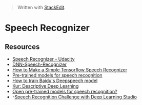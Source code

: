 > Written with [StackEdit](https://stackedit.io/).

# Speech Recognizer

## Resources

- [Speech Recognizer - Udacity](https://www.udacity.com/course/natural-language-processing-nanodegree--nd892)
- [DNN-Speech-Recognizer](https://github.com/simoninithomas/DNN-Speech-Recognizer)
- [How to Make a Simple Tensorflow Speech Recognizer](https://www.youtube.com/watch?v=u9FPqkuoEJ8&vl=en)
- [Pre-trained models for speech recognition](https://www.kaggle.com/c/tensorflow-speech-recognition-challenge/discussion/43576)
- [How to train Baidu's Deepspeech model](https://blog.deepgram.com/how-to-train-baidus-deepspeech-model-with-kur/)
- [Kur: Descriptive Deep Learning](https://kur.deepgram.com/index.html)
- [Open pre-trained models for speech recognition?](https://www.reddit.com/r/MachineLearning/comments/467cfh/open_pretrained_models_for_speech_recognition/)
- -[Speech Recognition Challenge with Deep Learning Studio](https://towardsdatascience.com/speech-recognition-challenge-with-deep-learning-studio-7ad73dc6bfa)
<!--stackedit_data:
eyJoaXN0b3J5IjpbLTgwMDczODIxNV19
-->